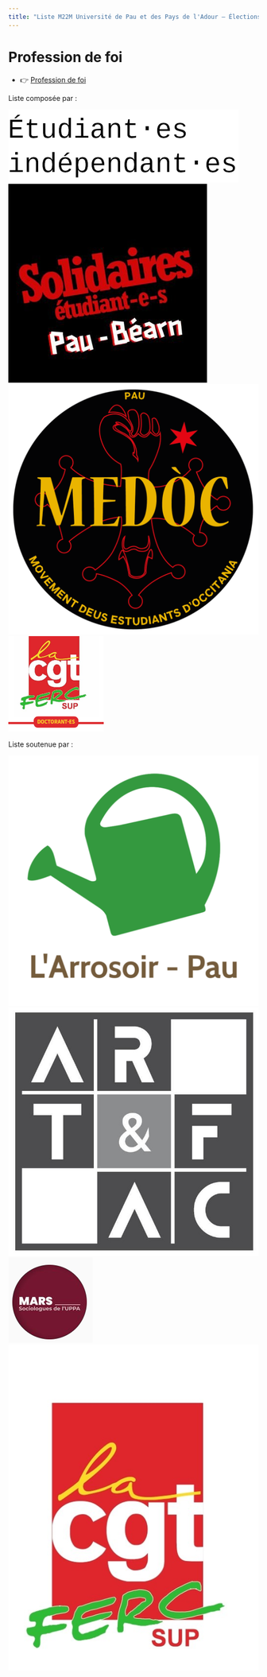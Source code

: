 ```yaml
---
title: "Liste M22M Université de Pau et des Pays de l'Adour – Élections 2022"
---
```



# Profession de foi
<div class="professionfoi" markdown="1">

- 👉 [Profession de foi](assets/pdf/2022/PF_M22M_2022-2024.pdf)

<!--
- 👉 [Hauteskunduko adierazpena](assets/pdf/2022/)
- 👉 [Profession de Fe](assets/pdf/2022/)
-->

</div>
<!--
Pour en savoir plus sur nos différents axes :

<div class="professionfoi" markdown="1">

- [💶 Lutte contre la précarité](assets/pdf/2022/)
- [👥 Pour un service public de qualité](assets/pdf/2022/)
- [📚 Démocratisation et accessibilité au savoir](assets/pdf/2022/)
- [🎓 Université de proximité](assets/pdf/2022/)
- [🗣️ Diversité culturelle et linguistique](assets/pdf/2022/)
- [✊ Université en lutte contre les dominations](assets/pdf/2022/)
- [🌱 Université écologique et sans conservateur](assets/pdf/2022/)
- [🥼 Pour une recherche sans précarité !](assets/pdf/2022/)

</div>
-->

Liste composée par :
<div class="partenaires" markdown="1">

<!--[![Nom](assets/img/)](URL)-->

![Étudiant⋅es indépendant⋅es](assets/img/partenaires/independants.png)
[![Solidaires Étudiant·e·s Pau - Béarn](assets/img/partenaires/solidaires.jpg)](https://twitter.com/seslpau)
[![Med'oc de Pau](assets/img/partenaires/medoc.png)](https://www.facebook.com/medocdepau)
[![CGT FERC sup UPPA – Collectif Doctorant⋅es](assets/img/partenaires/cgt-doctorants.png)](https://cgt-doctorants-uppa.legtux.org/)
</div>

Liste soutenue par :
<div class="partenaires" markdown="1">

<!--[![Nom](assets/img/)](URL)-->
[![L'Arrosoir Pau Association](assets/img/partenaires/arrosoir.png)](https://larrosoirpau.fr/)
[![Art&Fac](assets/img/partenaires/artefac.jpg)](https://www.facebook.com/art.et.fac.pau/)
[![MARS - Association des Sociologues de l’UPPA](assets/img/partenaires/mars.png)](https://www.instagram.com/sociologie_uppa/)
[![CGT FERC sup UPPA](assets/img/partenaires/cgt.jpg)](https://cgt.fercsup.net/syndicats/aquitaine-limousin-poitou-charentes/universite-de-pau-et-des-pays-de-l-adour-uppa/)
</div>
<!--
# Ressources et communiquées de presse
-->
